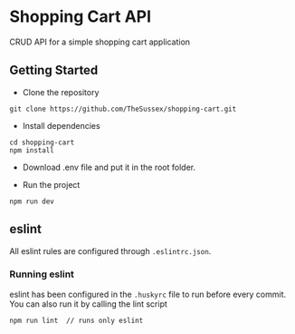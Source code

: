 # Shopping Cart API

CRUD API for a simple shopping cart application

## Getting Started
- Clone the repository
```
git clone https://github.com/TheSussex/shopping-cart.git
```

- Install dependencies
```
cd shopping-cart
npm install
```
- Download .env file and put it in the root folder.

- Run the project
```
npm run dev
```

## eslint
All eslint rules are configured through `.eslintrc.json`.

### Running eslint
eslint has been configured in the `.huskyrc` file to run before every commit.
You can also run it by calling the lint script
```
npm run lint  // runs only eslint
```